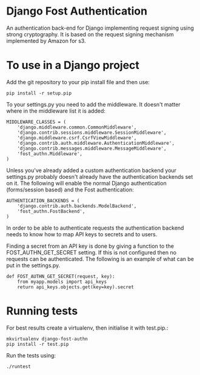 # Django Fost Authentication #


An authentication back-end for Django implementing request signing using strong cryptography. It is based on the request signing mechanism implemented by Amazon for s3.

# To use in a Django project #

Add the git repository to your pip install file and then use:

    pip install -r setup.pip

To your settings.py you need to add the middleware. It doesn't matter where in the middleware list it is added:

    MIDDLEWARE_CLASSES = (
        'django.middleware.common.CommonMiddleware',
        'django.contrib.sessions.middleware.SessionMiddleware',
        'django.middleware.csrf.CsrfViewMiddleware',
        'django.contrib.auth.middleware.AuthenticationMiddleware',
        'django.contrib.messages.middleware.MessageMiddleware',
        'fost_authn.Middleware',
    )

Unless you've already added a custom authentication backend your settings.py probably doesn't already have the authentication backends set on it. The following will enable the normal Django authentication (forms/session based) and the Fost authentication:

    AUTHENTICATION_BACKENDS = (
        'django.contrib.auth.backends.ModelBackend',
        'fost_authn.FostBackend',
    )

In order to be able to authenticate requests the authentication backend needs to know how to map API keys to secrets and to users.

Finding a secret from an API key is done by giving a function to the FOST_AUTHN_GET_SECRET setting. If this is not configured then no requests can be authenticated. The following is an example of what can be put in the settings.py.

    def FOST_AUTHN_GET_SECRET(request, key):
        from myapp.models import api_keys
        return api_keys.objects.get(key=key).secret


# Running tests #

For best results create a virtualenv, then initialise it with test.pip.:

    mkvirtualenv django-fost-authn
    pip install -r test.pip

Run the tests using:

    ./runtest

